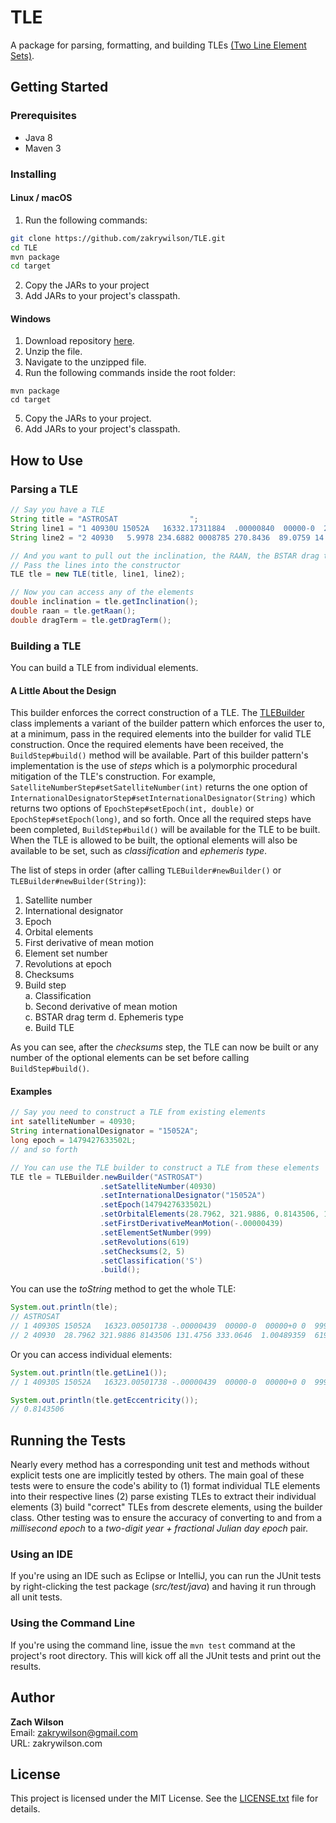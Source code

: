 # TLE

A package for parsing, formatting, and building TLEs [(Two Line Element Sets)](https://en.wikipedia.org/wiki/Two-line_element_set).

## Getting Started

### Prerequisites

* Java 8  
* Maven 3 

### Installing

#### Linux / macOS

1. Run the following commands:

```bash
git clone https://github.com/zakrywilson/TLE.git  
cd TLE  
mvn package  
cd target  
```

2. Copy the JARs to your project
3. Add JARs to your project's classpath.

#### Windows

1. Download repository [here](https://github.com/zakrywilson/TLE/archive/master.zip).  
2. Unzip the file.  
3. Navigate to the unzipped file.  
4. Run the following commands inside the root folder:  

```dos  
mvn package  
cd target  
```

5. Copy the JARs to your project.  
6. Add JARs to your project's classpath.  

## How to Use

### Parsing a TLE

```java
// Say you have a TLE
String title = "ASTROSAT                ";
String line1 = "1 40930U 15052A   16332.17311884  .00000840  00000-0  29196-4 0  9990";
String line2 = "2 40930   5.9978 234.6882 0008785 270.8436  89.0759 14.76065788 63051";

// And you want to pull out the inclination, the RAAN, the BSTAR drag term
// Pass the lines into the constructor
TLE tle = new TLE(title, line1, line2);

// Now you can access any of the elements
double inclination = tle.getInclination();
double raan = tle.getRaan();
double dragTerm = tle.getDragTerm();
```

### Building a TLE

You can build a TLE from individual elements.  

#### A Little About the Design

This builder enforces the correct construction of a TLE. The [TLEBuilder](https://github.com/zakrywilson/TLE/blob/master/src/main/java/com/zakrywilson/astro/tle/TLEBuilder.java) class implements a variant of the builder pattern which enforces the user to, at a minimum, pass in the required elements into the builder for valid TLE construction. Once the required elements have been received, the `BuildStep#build()` method will be available. Part of this builder pattern's implementation is the use of *steps* which is a polymorphic procedural mitigation of the TLE's construction. For example, `SatelliteNumberStep#setSatelliteNumber(int)` returns the one option of `InternationalDesignatorStep#setInternationalDesignator(String)` which returns two options of `EpochStep#setEpoch(int, double)` or `EpochStep#setEpoch(long)`, and so forth. Once all the required steps have been completed, `BuildStep#build()` will be available for the TLE to be built. When the TLE is allowed to be built, the optional elements will also be available to be set, such as *classification* and *ephemeris type*. 

The list of steps in order (after calling `TLEBuilder#newBuilder()` or `TLEBuilder#newBuilder(String)`):

1. Satellite number
2. International designator
3. Epoch
4. Orbital elements
5. First derivative of mean motion  
6. Element set number
7. Revolutions at epoch
8. Checksums
9. Build step  
    a. Classification  
	b. Second derivative of mean motion  
	c. BSTAR drag term
	d. Ephemeris type  
	e. Build TLE

As you can see, after the *checksums* step, the TLE can now be built or any number of the optional elements can be set before calling `BuildStep#build()`.

#### Examples

```java
// Say you need to construct a TLE from existing elements
int satelliteNumber = 40930;
String internationalDesignator = "15052A";
long epoch = 1479427633502L;
// and so forth

// You can use the TLE builder to construct a TLE from these elements
TLE tle = TLEBuilder.newBuilder("ASTROSAT")
                    .setSatelliteNumber(40930)
                    .setInternationalDesignator("15052A")
                    .setEpoch(1479427633502L)
                    .setOrbitalElements(28.7962, 321.9886, 0.8143506, 131.4756, 333.0646, 1.00489359)
                    .setFirstDerivativeMeanMotion(-.00000439)
                    .setElementSetNumber(999)
                    .setRevolutions(619)
                    .setChecksums(2, 5)
                    .setClassification('S')
                    .build();
```

You can use the *toString* method to get the whole TLE:

```java
System.out.println(tle);
// ASTROSAT                
// 1 40930S 15052A   16323.00501738 -.00000439  00000-0  00000+0 0  9992
// 2 40930  28.7962 321.9886 8143506 131.4756 333.0646  1.00489359  6195
```

Or you can access individual elements:

```java
System.out.println(tle.getLine1());
// 1 40930S 15052A   16323.00501738 -.00000439  00000-0  00000+0 0  9992

System.out.println(tle.getEccentricity());
// 0.8143506
```

## Running the Tests

Nearly every method has a corresponding unit test and methods without explicit tests one are implicitly tested by others. The main goal of these tests were to ensure the code's ability to (1) format individual TLE elements into their respective lines (2) parse existing TLEs to extract their individual elements (3) build "correct" TLEs from descrete elements, using the builder class. Other testing was to ensure the accuracy of converting to and from a *millisecond epoch* to a *two-digit year + fractional Julian day epoch* pair.

### Using an IDE

If you're using an IDE such as Eclipse or IntelliJ, you can run the JUnit tests by right-clicking the test package (*src/test/java*) and having it run through all unit tests.

### Using the Command Line

If you're using the command line, issue the `mvn test` command at the project's root directory. This will kick off all the JUnit tests and print out the results.

## Author

**Zach Wilson**  
Email: zakrywilson@gmail.com  
URL: zakrywilson.com  

## License

This project is licensed under the MIT License. See the [LICENSE.txt](https://github.com/zakrywilson/TLE/blob/master/LICENSE.txt) file for details.
